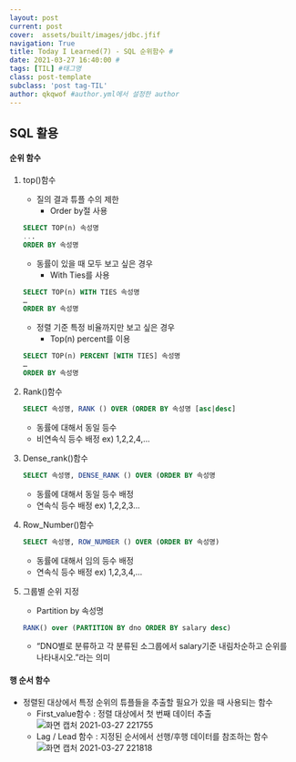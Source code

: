 ```yaml
---
layout: post
current: post
cover:  assets/built/images/jdbc.jfif
navigation: True
title: Today I Learned(7) - SQL 순위함수 #
date: 2021-03-27 16:40:00 #
tags: [TIL] #태그명
class: post-template
subclass: 'post tag-TIL'
author: qkqwof #author.yml에서 설정한 author
---
```

## SQL 활용
#### 순위 함수

1. top()함수
    - 질의 결과 튜플 수의 제한
        - Order by절 사용

    ``` sql
    SELECT TOP(n) 속성명
    ...
    ORDER BY 속성명
    ```
    - 동률이 있을 때 모두 보고 싶은 경우
        - With Ties를 사용
    ``` sql
    SELECT TOP(n) WITH TIES 속성명
    …
    ORDER BY 속성명
    ```

    - 정렬 기준 특정 비율까지만 보고 싶은 경우
        - Top(n) percent를 이용
    ``` sql
    SELECT TOP(n) PERCENT [WITH TIES] 속성명
    …
    ORDER BY 속성명
    ```
2. Rank()함수
    ``` sql
    SELECT 속성명, RANK () OVER (ORDER BY 속성명 [asc|desc] 
    ```
    - 동률에 대해서 동일 등수
    - 비연속식 등수 배정
    ex) 1,2,2,4,...

3. Dense_rank()함수
    ``` sql
    SELECT 속성명, DENSE_RANK () OVER (ORDER BY 속성명
    ```
    - 동률에 대해서 동일 등수 배정
    - 연속식 등수 배정
    ex) 1,2,2,3...

4. Row_Number()함수
    ```sql
    SELECT 속성명, ROW_NUMBER () OVER (ORDER BY 속성명)
    ```
    - 동률에 대해서 임의 등수 배정
    - 연속식 등수 배정
    ex) 1,2,3,4,...

5. 그룹별 순위 지정
    - Partition by 속성명
    ``` sql
    RANK() over (PARTITION BY dno ORDER BY salary desc)

    ```
    - “DNO별로 분류하고 각 분류된 소그룹에서 salary기준 내림차순하고
    순위를 나타내시오.”라는 의미

#### 행 순서 함수
- 정렬된 대상에서 특정 순위의 튜플들을 추출할 필요가 있을 때 사용되는 함수
    - First_value함수
    : 정렬 대상에서 첫 번째 데이터 추출
    ![화면 캡처 2021-03-27 221755](https://user-images.githubusercontent.com/76687078/112722064-af84cd00-8f4a-11eb-9e13-906faecd5621.png)
    - Lag / Lead 함수
    : 지정된 순서에서 선행/후행 데이터를 참조하는 함수
    ![화면 캡처 2021-03-27 221818](https://user-images.githubusercontent.com/76687078/112722087-cdeac880-8f4a-11eb-9959-339633ed0a84.png)
